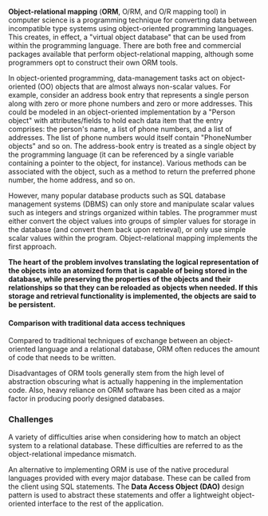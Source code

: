 __Object-relational mapping__ (__ORM__, O/RM, and O/R mapping tool) in computer science is a programming technique for converting data between incompatible type systems using object-oriented programming languages. This creates, in effect, a "virtual object database" that can be used from within the programming language. There are both free and commercial packages available that perform object-relational mapping, although some programmers opt to construct their own ORM tools.

In object-oriented programming, data-management tasks act on object-oriented (OO) objects that are almost always non-scalar values. For example, consider an address book entry that represents a single person along with zero or more phone numbers and zero or more addresses. This could be modeled in an object-oriented implementation by a "Person object" with attributes/fields to hold each data item that the entry comprises: the person's name, a list of phone numbers, and a list of addresses. The list of phone numbers would itself contain "PhoneNumber objects" and so on. The address-book entry is treated as a single object by the programming language (it can be referenced by a single variable containing a pointer to the object, for instance). Various methods can be associated with the object, such as a method to return the preferred phone number, the home address, and so on.

However, many popular database products such as SQL database management systems (DBMS) can only store and manipulate scalar values such as integers and strings organized within tables. The programmer must either convert the object values into groups of simpler values for storage in the database (and convert them back upon retrieval), or only use simple scalar values within the program. Object-relational mapping implements the first approach.

__The heart of the problem involves translating the logical representation of the objects into an atomized form that is capable of being stored in the database, while preserving the properties of the objects and their relationships so that they can be reloaded as objects when needed. If this storage and retrieval functionality is implemented, the objects are said to be persistent.__

#### Comparison with traditional data access techniques

Compared to traditional techniques of exchange between an object-oriented language and a relational database, ORM often reduces the amount of code that needs to be written.

Disadvantages of ORM tools generally stem from the high level of abstraction obscuring what is actually happening in the implementation code. Also, heavy reliance on ORM software has been cited as a major factor in producing poorly designed databases.


### Challenges

A variety of difficulties arise when considering how to match an object system to a relational database. These difficulties are referred to as the object-relational impedance mismatch.

An alternative to implementing ORM is use of the native procedural languages provided with every major database. These can be called from the client using SQL statements. The __Data Access Object (DAO)__ design pattern is used to abstract these statements and offer a lightweight object-oriented interface to the rest of the application.




























